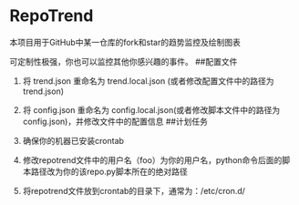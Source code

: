 # RepoTrend
本项目用于GitHub中某一仓库的fork和star的趋势监控及绘制图表 
 
可定制性极强，你也可以监控其他你感兴趣的事件。
##配置文件
1. 将 trend.json 重命名为 trend.local.json (或者修改配置文件中的路径为trend.json)

2. 将 config.json 重命名为 config.local.json(或者修改脚本文件中的路径为config.json)，并修改文件中的配置信息 
##计划任务
1. 确保你的机器已安装crontab

2. 修改repotrend文件中的用户名（foo）为你的用户名，python命令后面的脚本路径改为你的该repo.py脚本所在的绝对路径

3. 将repotrend文件放到crontab的目录下，通常为：/etc/cron.d/

